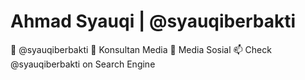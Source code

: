 # Ahmad Syauqi | @syauqiberbakti
👋 @syauqiberbakti
👀 Konsultan Media
💞️ Media Sosial
📫 Check @syauqiberbakti on Search Engine
